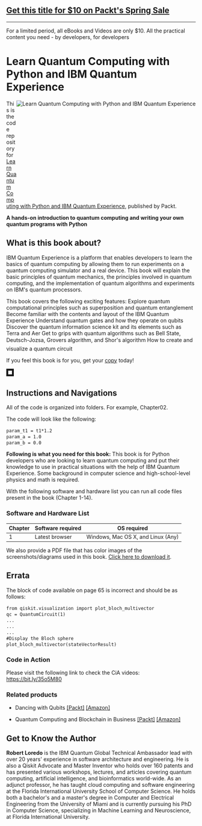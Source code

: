 ## [Get this title for $10 on Packt's Spring Sale](https://www.packt.com/B15165?utm_source=github&utm_medium=packt-github-repo&utm_campaign=spring_10_dollar_2022)
-----
For a limited period, all eBooks and Videos are only $10. All the practical content you need \- by developers, for developers

# Learn Quantum Computing with Python and IBM Quantum Experience

<a href="https://www.packtpub.com/programming/learn-quantum-computing-with-python-and-ibm-q-experience?utm_source=github&utm_medium=repository&utm_campaign=9781838981006"><img src="https://static.packt-cdn.com/products/9781838981006/cover/smaller" alt="Learn Quantum Computing with Python and IBM Quantum Experience" height="256px" align="right"></a>

This is the code repository for [Learn Quantum Computing with Python and IBM Quantum Experience](https://www.packtpub.com/programming/learn-quantum-computing-with-python-and-ibm-q-experience?utm_source=github&utm_medium=repository&utm_campaign=9781838981006), published by Packt.

**A hands-on introduction to quantum computing and writing your own quantum programs with Python**

## What is this book about?
IBM Quantum Experience is a platform that enables developers to learn the basics of quantum computing by allowing them to run experiments on a quantum computing simulator and a real device. This book will explain the basic principles of quantum mechanics, the principles involved in quantum computing, and the implementation of quantum algorithms and experiments on IBM's quantum processors. 

This book covers the following exciting features:
Explore quantum computational principles such as superposition and quantum entanglement
Become familiar with the contents and layout of the IBM Quantum Experience
Understand quantum gates and how they operate on qubits
Discover the quantum information science kit and its elements such as Terra and Aer
Get to grips with quantum algorithms such as Bell State, Deutsch-Jozsa, Grovers algorithm, and Shor's algorithm
How to create and visualize a quantum circuit	

If you feel this book is for you, get your [copy](https://www.amazon.com/dp/1838981004) today!

<a href="https://www.packtpub.com/?utm_source=github&utm_medium=banner&utm_campaign=GitHubBanner"><img src="https://raw.githubusercontent.com/PacktPublishing/GitHub/master/GitHub.png" 
alt="https://www.packtpub.com/" border="5" /></a>

## Instructions and Navigations
All of the code is organized into folders. For example, Chapter02.

The code will look like the following:
```
param_t1 = t1*1.2
param_a = 1.0
param_b = 0.0
```

**Following is what you need for this book:**
This book is for Python developers who are looking to learn quantum computing and put their knowledge to use in practical situations with the help of IBM Quantum Experience. Some background in computer science and high-school-level physics and math is required.

With the following software and hardware list you can run all code files present in the book (Chapter 1-14).
### Software and Hardware List
| Chapter | Software required | OS required |
| -------- | ------------------------------------ | ----------------------------------- |
| 1 | Latest browser | Windows, Mac OS X, and Linux (Any) |

We also provide a PDF file that has color images of the screenshots/diagrams used in this book. [Click here to download it](https://static.packt-cdn.com/downloads/9781838981006_ColorImages.pdf).

## Errata
The block of code available on page 65 is incorrect and should be as follows:
```
from qiskit.visualization import plot_bloch_multivector
qc = QuantumCircuit(1)
...
...
...
#Display the Bloch sphere
plot_bloch_multivector(stateVectorResult)
```


### Code in Action
Please visit the following link to check the CiA videos:
https://bit.ly/35o5M80

### Related products
* Dancing with Qubits [[Packt]](https://www.packtpub.com/product/dancing-with-qubits/9781838827366?utm_source=github&utm_medium=repository&utm_campaign=9781838827366) [[Amazon]](https://www.amazon.com/dp/1838827366)

* Quantum Computing and Blockchain in Business [[Packt]](https://www.packtpub.com/product/quantum-computing-and-blockchain-in-business/9781838647766?utm_source=github&utm_medium=repository&utm_campaign=9781838647766) [[Amazon]](https://www.amazon.com/dp/1838647767)

## Get to Know the Author
**Robert Loredo** is the IBM Quantum Global Technical Ambassador lead with over 20 years' experience in software architecture and engineering. He is also a Qiskit Advocate and Master Inventor who holds over 160 patents and has presented various workshops, lectures, and articles covering quantum computing, artificial intelligence, and bioinformatics world-wide. As an adjunct professor, he has taught cloud computing and software engineering at the Florida International University School of Computer Science. He holds both a bachelor's and a master's degree in Computer and Electrical Engineering from the University of Miami and is currently pursuing his PhD in Computer Science, specializing in Machine Learning and Neuroscience, at Florida International University.


